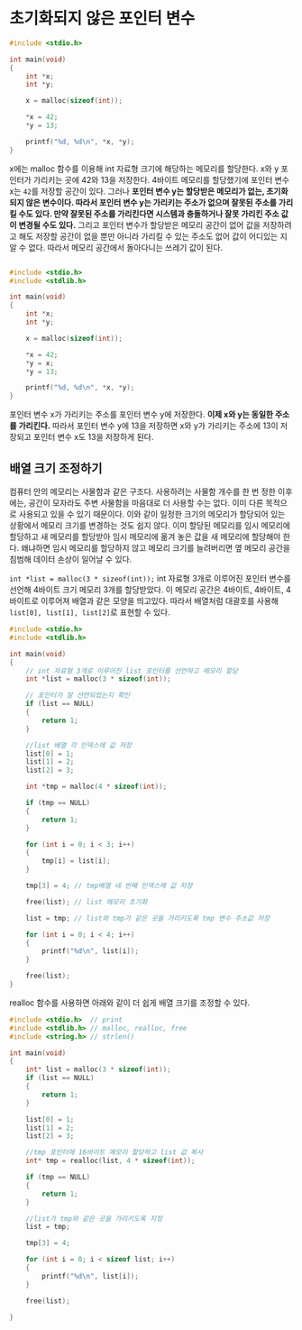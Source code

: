 # 초기화되지 않은 포인터 변수

```c
#include <stdio.h>

int main(void)
{
    int *x;
    int *y;

    x = malloc(sizeof(int));

    *x = 42;
    *y = 13;

    printf("%d, %d\n", *x, *y);
}
```

x에는 malloc 함수를 이용해 int 자료형 크기에 해당하는 메모리를 할당한다. x와 y 포인터가 가리키는 곳에 42와 13을 저장한다. 4바이트 메모리를 할당했기에 포인터 변수 x는 `42`를 저장할 공간이 있다. 그러나 **포인터 변수 y는 할당받은 메모리가 없는, 초기화되지 않은 변수이다. 따라서 포인터 변수 y는 가리키는 주소가 없으며 잘못된 주소를 가리킬 수도 있다. 만약 잘못된 주소를 가리킨다면 시스템과 충돌하거나 잘못 가리킨 주소 값이 변경될 수도 있다.** 그리고 포인터 변수가 할당받은 메모리 공간이 없어 값을 저장하려고 해도 저장할 공간이 없을 뿐만 아니라 가리킬 수 있는 주소도 없어 값이 어디있는 지 알 수 없다. 따라서 메모리 공간에서 돌아다니는 쓰레기 값이 된다.

```c

#include <stdio.h>
#include <stdlib.h>

int main(void)
{
    int *x;
    int *y;

    x = malloc(sizeof(int));

    *x = 42;
    *y = x;
    *y = 13;

    printf("%d, %d\n", *x, *y);
}
```

포인터 변수 x가 가리키는 주소를 포인터 변수 y에 저장한다. **이제 x와 y는 동일한 주소를 가리킨다.** 따라서 포인터 변수 y에 13을 저장하면 x와 y가 가리키는 주소에 13이 저장되고 포인터 변수 x도 13을 저장하게 된다.

## 배열 크기 조정하기

컴퓨터 안의 메모리는 사물함과 같은 구조다. 사용하려는 사물함 개수를 한 번 정한 이후에는, 공간이 모자라도 주변 사물함을 마음대로 더 사용할 수는 없다. 이미 다른 목적으로 사용되고 있을 수 있기 때문이다. 이와 같이 일정한 크기의 메모리가 할당되어 있는 상황에서 메모리 크기를 변경하는 것도 쉽지 않다. 이미 할당된 메모리를 임시 메모리에 할당하고 새 메모리를 할당받아 임시 메모리에 옮겨 놓은 값을 새 메모리에 할당해야 한다. 왜냐하면 임시 메모리를 할당하지 않고 메모리 크기를 늘려버리면 옆 메모리 공간을 침범해 데이터 손상이 일어날 수 있다.

`int *list = malloc(3 * sizeof(int));` int 자료형 3개로 이루어진 포인터 변수를 선언해 4바이트 크기 메모리 3개를 할당받았다. 이 메모리 공간은 4바이트, 4바이트, 4바이트로 이루어져 배열과 같은 모양을 띄고있다. 따라서 배열처럼 대괄호를 사용해 `list[0], list[1], list[2]`로 표현할 수 있다.

```c
#include <stdio.h>
#include <stdlib.h>

int main(void)
{
	// int 자료형 3개로 이루어진 list 포인터를 선언하고 메모리 할당
	int *list = malloc(3 * sizeof(int));

	// 포인터가 잘 선언되었는지 확인
	if (list == NULL)
	{
		return 1;
	}

	//list 배열 각 인덱스에 값 저장
	list[0] = 1;
	list[1] = 2;
	list[2] = 3;

	int *tmp = malloc(4 * sizeof(int));

	if (tmp == NULL)
	{
		return 1;
	}

	for (int i = 0; i < 3; i++)
	{
		tmp[i] = list[i];
	}

	tmp[3] = 4; // tmp배열 네 번째 인덱스에 값 저장

	free(list); // list 메모리 초기화

	list = tmp; // list와 tmp가 같은 곳을 가리키도록 tmp 변수 주소값 저장

	for (int i = 0; i < 4; i++)
	{
		printf("%d\n", list[i]);
	}

	free(list);
}
```

realloc 함수를 사용하면 아래와 같이 더 쉽게 배열 크기를 조정할 수 있다.

```c
#include <stdio.h>  // print
#include <stdlib.h> // malloc, realloc, free
#include <string.h> // strlen()

int main(void)
{
	int* list = malloc(3 * sizeof(int));
	if (list == NULL)
	{
		return 1;
	}

	list[0] = 1;
	list[1] = 2;
	list[2] = 3;

	//tmp 포인터에 16바이트 메모리 할당하고 list 값 복사
	int* tmp = realloc(list, 4 * sizeof(int));

	if (tmp == NULL)
	{
		return 1;
	}

	//list가 tmp와 같은 곳을 가리키도록 지정
	list = tmp;

	tmp[3] = 4;

	for (int i = 0; i < sizeof list; i++)
	{
		printf("%d\n", list[i]);
	}

	free(list);

}
```
